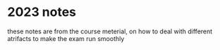 # 2023 notes

these notes are from the course meterial, on how to deal with different atrifacts to make the exam run smoothly
